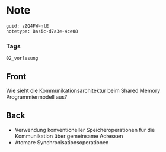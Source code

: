 # Note
```
guid: zZQ4FW~nlE
notetype: Basic-d7a3e-4ce08
```

### Tags
```
02_vorlesung
```

## Front
<p><span>Wie sieht die Kommunikationsarchitektur beim Shared Memory
Programmiermodell aus?</span>

## Back
<ul>
  <li>Verwendung konventioneller Speicheroperationen für die
  Kommunikation über gemeinsame Adressen
  <li>Atomare Synchronisationsoperationen
</ul>
